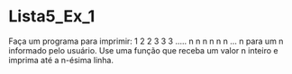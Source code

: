 # Lista5_Ex_1
Faça um programa para imprimir:     1     2   2     3   3   3     .....     n   n   n   n   n   n  ... n para um n informado pelo usuário. Use uma função que receba um valor n inteiro e imprima até a n-ésima linha.
